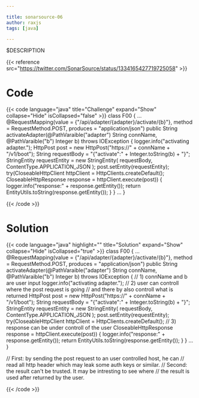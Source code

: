 ```yaml
---

title: sonarsource-06
author: raxjs
tags: [java]

---
```


$DESCRIPTION

<!--more-->
{{< reference src="https://twitter.com/SonarSource/status/1334165427719725058" >}}

# Code
{{< code language="java"  title="Challenge" expand="Show" collapse="Hide" isCollapsed="false" >}}
class F00 {
    ...
    @RequestMapping(value = {"/api/adapter/{adapter}/activate/{b}"},
		    method = RequestMethod.POST, produces = "application/json")
    public String activateAdapter(@PathVaraible("adapter") String connName,
				  @PathVaraible("b") Integer b) throws IOException {
	logger.info("activating adapter.");
	HttpPost post = new HttpPost("https://" + connName + "/v1/boot");
	String requestBody = "{\"activate\":" + Integer.toString(b) + "}";
	StringEntity requestEntity = new StringEntity(
						      requestBody,
						      ContentType.APPLICATION_JSON
						      );
	post.setEntity(requestEntity);
	try(CloseableHttpClient httpClient = HttpClients.createDefault();
	    CloseableHttpResponse response = httpClient.execute(post)) {
	    logger.info("response:" + response.getEntity());
	    return EntityUtils.toString(response.getEntity());
	}
    }
    ...
}

{{< /code >}}

# Solution
{{< code language="java" highlight="" title="Solution" expand="Show" collapse="Hide" isCollapsed="true" >}}
class F00 {
    ...
    @RequestMapping(value = {"/api/adapter/{adapter}/activate/{b}"},
		    method = RequestMethod.POST, produces = "application/json")
    public String activateAdapter(@PathVaraible("adapter") String connName,
				  @PathVaraible("b") Integer b) throws IOException {
                  // 1) connName and b are user input
	logger.info("activating adapter.");
    // 2) user can controll where the post request is going
    //    and there by also controll what is returned
	HttpPost post = new HttpPost("https://" + connName + "/v1/boot");
	String requestBody = "{\"activate\":" + Integer.toString(b) + "}";
	StringEntity requestEntity = new StringEntity(
						      requestBody,
						      ContentType.APPLICATION_JSON
						      );
	post.setEntity(requestEntity);
	try(CloseableHttpClient httpClient = HttpClients.createDefault();
        // 3) response can be under controll of the user
	    CloseableHttpResponse response = httpClient.execute(post)) {
	    logger.info("response:" + response.getEntity());
	    return EntityUtils.toString(response.getEntity());
	}
    }
    ...
}

// First: by sending the post request to an user controlled host, he can
//        read all http header which may leak some auth keys or similar.
// Second: the result can't be trusted. It may be intresting to see where
//         the result is used after returned by the user.

{{< /code >}}